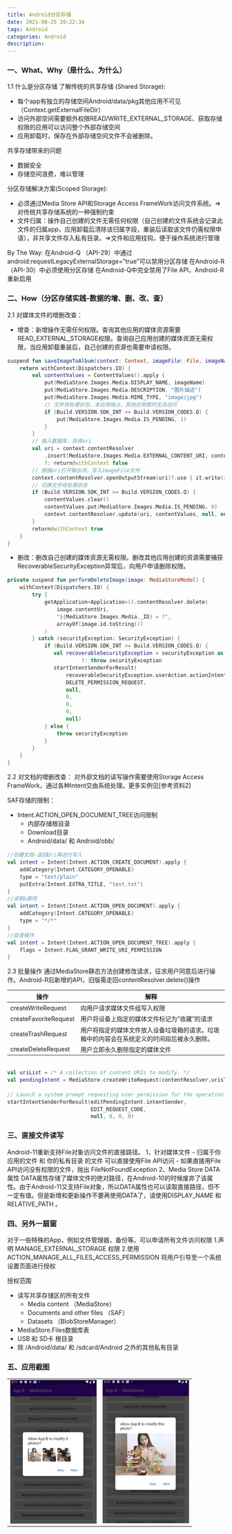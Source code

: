 ```yaml
---
title: Android分区存储
date: 2021-08-25 20:22:34
tags: Android
categories: Android
description:
---
```




### 一、What、Why（是什么、为什么）

1.1 什么是分区存储
了解传统的共享存储 (Shared Storage):
+ 每个app有独立的存储空间Android/data/pkg其他应用不可见（Context.getExternalFileDir）
+ 访问外部空间需要额外权限READ/WRITE_EXTERNAL_STORAGE、获取存储权限的应用可以访问整个外部存储空间
+ 应用卸载时，保存在外部存储空间文件不会被删除。

<!-- more -->

共享存储带来的问题
+ 数据安全
+ 存储空间浪费，难以管理

分区存储解决方案(Scoped Storage):
+ 必须通过Media Store API和Storage Access FrameWork访问文件系统。=>对传统共享存储系统的一种强制约束
+ 文件归属：操作自己创建的文件无需任何权限（自己创建的文件系统会记录此文件的归属app，应用卸载后清除该归属字段，重装后读取该文件仍需权限申请），非共享文件存入私有目录。=>文件和应用挂钩，便于操作系统进行管理

By The Way:
在Android-Q （API-29）中通过android:requestLegacyExternalStorage=”true”可以禁用分区存储
在Android-R （API-30）中必须使用分区存储
在Android-Q中完全禁用了File API，Android-R重新启用



### 二、How（分区存储实践-数据的增、删、改、查）
2.1 对媒体文件的增删改查：

+ 增查：新增操作无需任何权限。查询其他应用的媒体资源需要READ_EXTERNAL_STORAGE权限。查询自己应用创建的媒体资源无需权限，当应用卸载重装后，自己创建的资源也需要申请权限。

```kotlin
suspend fun saveImageToAlbum(context: Context, imageFile: File, imageName: String): Boolean {
    return withContext(Dispatchers.IO) {
        val contentValues = ContentValues().apply {
            put(MediaStore.Images.Media.DISPLAY_NAME, imageName)
            put(MediaStore.Images.Media.DESCRIPTION, "图片描述")
            put(MediaStore.Images.Media.MIME_TYPE, "image/jpg")
            // 文件待处理状态，本应用独占，其他应用暂时无法访问
            if (Build.VERSION.SDK_INT >= Build.VERSION_CODES.Q) {
                put(MediaStore.Images.Media.IS_PENDING, 1)
            }
        }
        // 插入数据库，获得uri
        val uri = context.contentResolver
            .insert(MediaStore.Images.Media.EXTERNAL_CONTENT_URI, contentValues)
            ?: return@withContext false
        // 根据uri打开输出流，写入imageFile文件
        context.contentResolver.openOutputStream(uri)?.use { it.write(imageFile.readBytes()) }
        // 切换文件待处理状态
        if (Build.VERSION.SDK_INT >= Build.VERSION_CODES.Q) {
            contentValues.clear()
            contentValues.put(MediaStore.Images.Media.IS_PENDING, 0)
            context.contentResolver.update(uri, contentValues, null, null)
        }
        return@withContext true
    }
}
```


+ 删改：删改自己创建的媒体资源无需权限。删改其他应用创建的资源需要捕获RecoverableSecurityException异常后，向用户申请删除权限。



```kotlin
private suspend fun performDeleteImage(image: MediaStoreModel) {
    withContext(Dispatchers.IO) {
        try {
            getApplication<Application>().contentResolver.delete(
                image.contentUri,
                "${MediaStore.Images.Media._ID} = ?",
                arrayOf(image.id.toString())
            )
        } catch (securityException: SecurityException) {
            if (Build.VERSION.SDK_INT >= Build.VERSION_CODES.Q) {
               val recoverableSecurityException = securityException as? RecoverableSecurityException
                        ?: throw securityException
               startIntentSenderForResult(
                   recoverableSecurityException.userAction.actionIntent.intentSender,
                   DELETE_PERMISSION_REQUEST,
                   null,
                   0,
                   0,
                   0,
                   null)
            } else {
                throw securityException
            }
        }
    }
}
```



2.2 对文档的增删改查：
对外部文档的读写操作需要使用Storage Access FrameWork，通过各种Intent交由系统处理。更多实例见[参考资料2]

SAF存储的限制：
+ Intent.ACTION_OPEN_DOCUMENT_TREE访问限制
    - 内部存储根目录
    - Download目录
    - Android/data/  和  Android/obb/
    
    
```kotlin
//创建文档-返回Uri再进行写入
val intent = Intent(Intent.ACTION_CREATE_DOCUMENT).apply {
    addCategory(Intent.CATEGORY_OPENABLE)
    type = "text/plain"
    putExtra(Intent.EXTRA_TITLE, "test.txt")
}
//读取&删改
val intent = Intent(Intent.ACTION_OPEN_DOCUMENT).apply {
    addCategory(Intent.CATEGORY_OPENABLE)
    type = "*/*"
}
//目录操作
val intent = Intent(Intent.ACTION_OPEN_DOCUMENT_TREE).apply {
    flags = Intent.FLAG_GRANT_WRITE_URI_PERMISSION
}

```


2.3 批量操作
通过MediaStore静态方法创建修改请求，征求用户同意后进行操作。Android-R后新增的API，旧版需走回contentResolver.delete()操作

| 操作 | 解释 |
| ----| ---- |
| createWriteRequest | 向用户请求媒体文件组写入权限 |
| createFavoriteRequest | 用户将设备上指定的媒体文件标记为“收藏”的请求 |
| createTrashRequest | 用户将指定的媒体文件放入设备垃圾箱的请求。垃圾箱中的内容会在系统定义的时间段后被永久删除。 |
| createDeleteRequest | 用户立即永久删除指定的媒体文件 |


```kotlin

val uriList = /* A collection of content URIs to modify. */
val pendingIntent = MediaStore.createWriteRequest(contentResolver,urisToModify)

// Launch a system prompt requesting user permission for the operation.
startIntentSenderForResult(editPendingIntent.intentSender,
                           EDIT_REQUEST_CODE, 
                           null, 0, 0, 0)

```


### 三、直接文件读写
Android-11重新支持File对象访问文件的直接路径。
1、针对媒体文件
    - 归属于你应用的文件 和 你的私有目录 的文件 可以直接使用File API访问
    - 如果直接用File API访问没有权限的文件，抛出 FileNotFoundException
2、Media Store DATA 属性
DATA属性存储了媒体文件的绝对路径，在Android-10的时候废弃了该属性。由于Android-11又支持File对象，所以DATA属性也可以读取直接路径，但不一定有值。但是新增和更新操作不要再使用DATA了，请使用DISPLAY_NAME 和 RELATIVE_PATH 。


### 四、另外一扇窗
对于一些特殊的App，例如文件管理器，备份等。可以申请所有文件访问权限 
1.声明 MANAGE_EXTERNAL_STORAGE 权限
2.使用 ACTION_MANAGE_ALL_FILES_ACCESS_PERMISSION  将用户引导至一个系统设置页面进行授权

授权范围
- 读写共享存储区的所有文件
    + Media content （MediaStore）
    + Documents and other files （SAF）
    + Datasets （BlobStoreManager）
- MediaStore.Files数据库表
- USB 和 SD卡 根目录
- 除 /Android/data/ 和 /sdcard/Android 之外的其他私有目录

### 五、应用截图
<table>
    <tr>
        <td><img src="../images/scoped_storage.png" width="200"/></td>
        <td><img src="../images/scoped_storage_2.png" width="200"/></td>
    </tr>
</table>